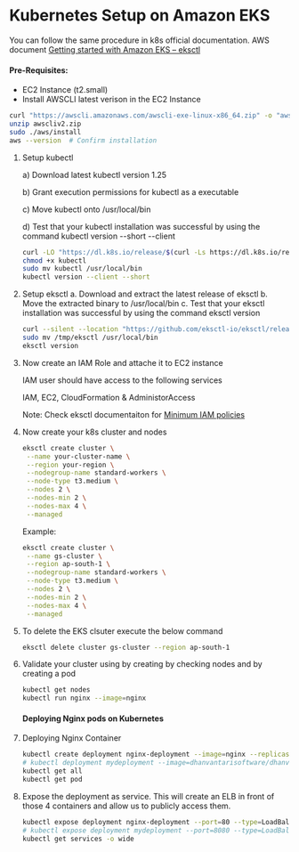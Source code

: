 # Kubernetes Setup on Amazon EKS

You can follow the same procedure in k8s official documentation. AWS document [Getting started with Amazon EKS – eksctl](https://docs.aws.amazon.com/eks/latest/userguide/getting-started-eksctl.html)

#### Pre-Requisites:
  - EC2 Instance (t2.small)
  - Install AWSCLI latest verison in the EC2 Instance
  ```sh
  curl "https://awscli.amazonaws.com/awscli-exe-linux-x86_64.zip" -o "awscliv2.zip"
  unzip awscliv2.zip
  sudo ./aws/install
  aws --version  # Confirm installation
  ```
1. Setup kubectl
   
   a) Download latest kubectl version 1.25
   
   b) Grant execution permissions for kubectl as a executable
   
   c) Move kubectl onto /usr/local/bin
   
   d) Test that your kubectl installation was successful by using the command kubectl version --short --client

   ```sh
   curl -LO "https://dl.k8s.io/release/$(curl -Ls https://dl.k8s.io/release/stable.txt)/bin/linux/amd64/kubectl"
   chmod +x kubectl
   sudo mv kubectl /usr/local/bin
   kubectl version --client --short
   ```

3. Setup eksctl
   a. Download and extract the latest release of eksctl
   b. Move the extracted binary to /usr/local/bin
   c. Test that your eksctl installation was successful by using the command eksctl version

   ```sh
   curl --silent --location "https://github.com/eksctl-io/eksctl/releases/latest/download/eksctl_$(uname -s)_amd64.tar.gz" | tar xz -C /tmp
   sudo mv /tmp/eksctl /usr/local/bin
   eksctl version
   ```

4. Now create an IAM Role and attache it to EC2 instance

   IAM user should have access to the following services

   IAM, EC2, CloudFormation & AdministorAccess
   
   Note: Check eksctl documentaiton for [Minimum IAM policies](https://eksctl.io/usage/minimum-iam-policies/)

5. Now create your k8s cluster and nodes
   ```sh
   eksctl create cluster \
    --name your-cluster-name \
    --region your-region \
    --nodegroup-name standard-workers \
    --node-type t3.medium \
    --nodes 2 \
    --nodes-min 2 \
    --nodes-max 4 \
    --managed
   ```

   Example:
   ```sh
   eksctl create cluster \
    --name gs-cluster \
    --region ap-south-1 \
    --nodegroup-name standard-workers \
    --node-type t3.medium \
    --nodes 2 \
    --nodes-min 2 \
    --nodes-max 4 \
    --managed
    ```

6. To delete the EKS clsuter execute the below command
   ```sh
   eksctl delete cluster gs-cluster --region ap-south-1
   ```

7. Validate your cluster using by creating by checking nodes and by creating a pod
   ```sh
   kubectl get nodes
   kubectl run nginx --image=nginx
   ```

   #### Deploying Nginx pods on Kubernetes
1. Deploying Nginx Container
    ```sh
    kubectl create deployment nginx-deployment --image=nginx --replicas=4 --port=80
    # kubectl deployment mydeployment --image=dhanvantarisoftware/dhanvantari-image --replicas=4 --port=8080
    kubectl get all
    kubectl get pod
   ```

1. Expose the deployment as service. This will create an ELB in front of those 4 containers and allow us to publicly access them.
   ```sh
   kubectl expose deployment nginx-deployment --port=80 --type=LoadBalancer
   # kubectl expose deployment mydeployment --port=8080 --type=LoadBalancer
   kubectl get services -o wide
   ```
